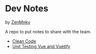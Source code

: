 # Dev Notes
by [ZenMnky](https://github.com/ZenMnky)

A repo to put notes to share with the team.

- [Clean Code](https://github.com/ZenMnky/dev-notes/blob/master/clean-code.md)
- [Unit Testing Vue and Vuetify](https://github.com/ZenMnky/dev-notes/blob/master/unit-testing-vue-vuetify.md)
